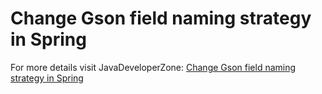 # Change Gson field naming strategy in Spring
For more details visit JavaDeveloperZone:
[Change Gson field naming strategy in Spring](https://javadeveloperzone.com/spring-boot/change-gson-field-naming-strategy-in-spring/)
